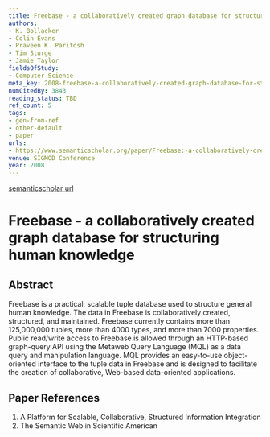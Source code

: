 ```yaml
---
title: Freebase - a collaboratively created graph database for structuring human knowledge
authors:
- K. Bollacker
- Colin Evans
- Praveen K. Paritosh
- Tim Sturge
- Jamie Taylor
fieldsOfStudy:
- Computer Science
meta_key: 2008-freebase-a-collaboratively-created-graph-database-for-structuring-human-knowledge
numCitedBy: 3843
reading_status: TBD
ref_count: 5
tags:
- gen-from-ref
- other-default
- paper
urls:
- https://www.semanticscholar.org/paper/Freebase:-a-collaboratively-created-graph-database-Bollacker-Evans/1976c9eeccc7115d18a04f1e7fb5145db6b96002?sort=total-citations
venue: SIGMOD Conference
year: 2008
---
```


[semanticscholar url](https://www.semanticscholar.org/paper/Freebase:-a-collaboratively-created-graph-database-Bollacker-Evans/1976c9eeccc7115d18a04f1e7fb5145db6b96002?sort=total-citations)

# Freebase - a collaboratively created graph database for structuring human knowledge

## Abstract

Freebase is a practical, scalable tuple database used to structure general human knowledge. The data in Freebase is collaboratively created, structured, and maintained. Freebase currently contains more than 125,000,000 tuples, more than 4000 types, and more than 7000 properties. Public read/write access to Freebase is allowed through an HTTP-based graph-query API using the Metaweb Query Language (MQL) as a data query and manipulation language. MQL provides an easy-to-use object-oriented interface to the tuple data in Freebase and is designed to facilitate the creation of collaborative, Web-based data-oriented applications.

## Paper References

1. A Platform for Scalable, Collaborative, Structured Information Integration
2. The Semantic Web in Scientific American
